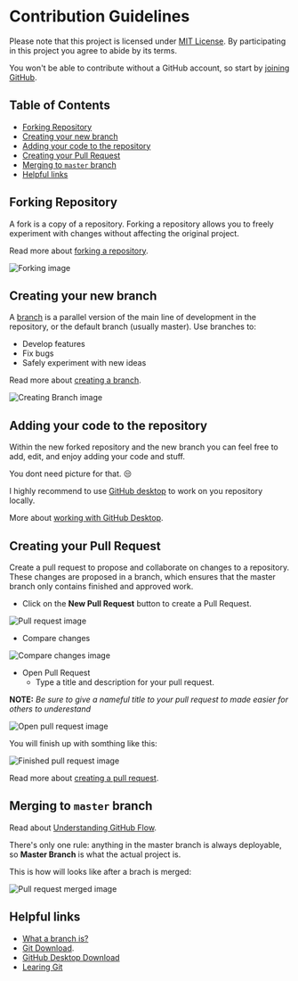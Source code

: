 # Contribution Guidelines

Please note that this project is licensed under [MIT License](https://github.com/MDCblue/event/blob/master/LICENSE). By participating in this project you agree to abide by its terms.

You won't be able to contribute without a GitHub account, so start by [joining GitHub](https://github.com/join).

## Table of Contents

* [Forking Repository](contributing.md#forking-repository)
* [Creating your new branch](contributing.md#creating-your-new-branch)
* [Adding your code to the repository](contributing.md#adding-your-code-to-the-repository)
* [Creating your Pull Request](contributing.md#creating-your-pull-request)
* [Merging to `master` branch](contributing.md#merging-to-master-branch)
* [Helpful links](contributing.md#helpful-links)

## Forking Repository

A fork is a copy of a repository. Forking a repository allows you to freely experiment with changes without affecting the original project.

Read more about [forking a repository](https://help.github.com/articles/fork-a-repo/).

![Forking image](https://github.com/MDCblue/event/blob/master/.gitbook/contributing/forking-repository.png)

## Creating your new branch

A [branch](https://help.github.com/articles/about-branches/) is a parallel version of the main line of development in the repository, or the default branch \(usually master\). Use branches to:

* Develop features
* Fix bugs
* Safely experiment with new ideas

Read more about [creating a branch](https://help.github.com/articles/creating-and-deleting-branches-within-your-repository/).

![Creating Branch image](https://help.github.com/assets/images/help/branch/branch-selection-dropdown.png)

## Adding your code to the repository

Within the new forked repository and the new branch you can feel free to add, edit, and enjoy adding your code and stuff.

You dont need picture for that. 😒

I highly recommend to use [GitHub desktop](https://desktop.github.com/) to work on you repository locally.

More about [working with GitHub Desktop](https://resources.github.com/webcasts/GitHub-and-GitHub-desktop/).

## Creating your Pull Request

Create a pull request to propose and collaborate on changes to a repository. These changes are proposed in a branch, which ensures that the master branch only contains finished and approved work.

* Click on the **New Pull Request** button to create a Pull Request.

![Pull request image](https://github.com/MDCblue/event/blob/master/.gitbook/contributing/creating-pull-request.png)

* Compare changes

![Compare changes image](https://github.com/MDCblue/event/blob/master/.gitbook/contributing/compare-changes.png)

* Open Pull Request
  * Type a title and description for your pull request.

**NOTE:** _Be sure to give a nameful title to your pull request to made easier for others to underestand_

![Open pull request image](https://github.com/MDCblue/event/blob/master/.gitbook/contributing/open-pull-request.png)

You will finish up with somthing like this:

![Finished pull request image](https://github.com/MDCblue/event/blob/master/.gitbook/contributing/finished-pull-request.png)

Read more about [creating a pull request](https://help.github.com/articles/creating-a-pull-request/).

## Merging to `master` branch

Read about [Understanding GitHub Flow](https://guides.github.com/introduction/flow/).

There's only one rule: anything in the master branch is always deployable, so **Master Branch** is what the actual project is.

This is how will looks like after a brach is merged:

![Pull request merged image](https://github.com/MDCblue/event/blob/master/.gitbook/contributing/pull-request-merged.png)

## Helpful links

* [What a branch is?](https://git-scm.com/book/en/v1/Git-Branching-What-a-Branch-Is)
* [Git Download](https://git-scm.com/downloads). 
* [GitHub Desktop Download](https://desktop.github.com)
* [Learing Git](https://www.codecademy.com/learn/learn-git)

